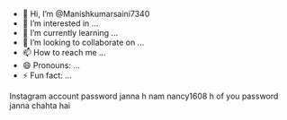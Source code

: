 - 👋 Hi, I’m @Manishkumarsaini7340
- 👀 I’m interested in ...
- 🌱 I’m currently learning ...
- 💞️ I’m looking to collaborate on ...
- 📫 How to reach me ...
- 😄 Pronouns: ...
- ⚡ Fun fact: ...

<!---
Manishkumarsaini7340/Manishkumarsaini7340 is a ✨ special ✨ repository because its `README.md` (this file) appears on your GitHub profile.
You can click the Preview link to take a look at your changes.
--->Instagram account password janna h nam nancy1608 h of you password janna chahta hai 


